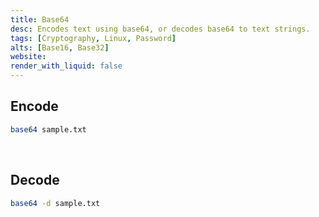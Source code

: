 ```yaml
---
title: Base64
desc: Encodes text using base64, or decodes base64 to text strings.
tags: [Cryptography, Linux, Password]
alts: [Base16, Base32]
website:
render_with_liquid: false
---
```


## Encode

```sh
base64 sample.txt
```

<br />

## Decode

```sh
base64 -d sample.txt
```
